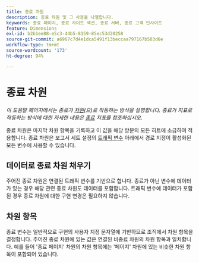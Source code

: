 ```yaml
---
title: 종료 차원
description: 종료 차원 및 그 사용을 나열합니다.
keywords: 종료 페이지, 종료 사이트 섹션, 종료 서버, 종료 고객 인사이트
feature: Dimensions
exl-id: b2b1ee88-e5c3-44b5-8159-85ec53d20258
source-git-commit: a6967c7d4e1dca5491f13beccaa797167b503d6e
workflow-type: tm+mt
source-wordcount: '173'
ht-degree: 94%

---
```


# 종료 차원

*이 도움말 페이지에서는 종료가 [차원](overview.md)(으)로 작동하는 방식을 설명합니다. 종료가 지표로 작동하는 방식에 대한 자세한 내용은 [종료](../metrics/exits.md) 지표를 참조하십시오.*

종료 차원은 마지막 차원 항목을 기록하고 이 값을 해당 방문의 모든 히트에 소급하여 적용합니다. 종료 차원은 보고서 세트 설정의 [트래픽 변수](/help/admin/tools/manage-rs/edit-settings/c-traffic-variables/traffic-var.md) 아래에서 경로 지정이 활성화된 모든 변수에 사용할 수 있습니다.

## 데이터로 종료 차원 채우기

주어진 종료 차원은 연결된 트래픽 변수를 기반으로 합니다. 종료가 아닌 변수에 데이터가 있는 경우 해당 관련 종료 차원도 데이터를 포함합니다. 트래픽 변수에 데이터가 포함된 경우 종료 차원에 대한 구현 변경은 필요하지 않습니다.

## 차원 항목

종료 변수는 일반적으로 구현의 사용자 지정 문자열에 기반하므로 조직에서 차원 항목을 결정합니다. 주어진 종료 차원에 있는 값은 연결된 비종료 차원의 차원 항목과 일치합니다. 예를 들어 &#39;종료 페이지&#39; 차원의 차원 항목에는 &#39;페이지&#39; 차원에 있는 비슷한 차원 항목이 포함되어 있습니다.
